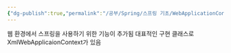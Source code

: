 ```yaml
---
{"dg-publish":true,"permalink":"/공부/Spring/스프링 기초/WebApplicationContext/","dgPassFrontmatter":true}
---
```



웹 환경에서 스프링을 사용하기 위한 기능이 추가됨
대표적인 구현 클래스로 XmlWebApplicaionContext가 있음